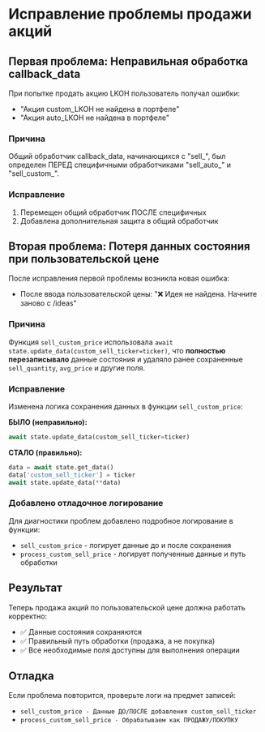 # Исправление проблемы продажи акций

## Первая проблема: Неправильная обработка callback_data
При попытке продать акцию LKOH пользователь получал ошибки:
- "Акция custom_LKOH не найдена в портфеле"
- "Акция auto_LKOH не найдена в портфеле"

### Причина
Общий обработчик callback_data, начинающихся с "sell_", был определен ПЕРЕД специфичными обработчиками "sell_auto_" и "sell_custom_".

### Исправление
1. Перемещен общий обработчик ПОСЛЕ специфичных
2. Добавлена дополнительная защита в общий обработчик

## Вторая проблема: Потеря данных состояния при пользовательской цене
После исправления первой проблемы возникла новая ошибка:
- После ввода пользовательской цены: "❌ Идея не найдена. Начните заново с /ideas"

### Причина
Функция `sell_custom_price` использовала `await state.update_data(custom_sell_ticker=ticker)`, что **полностью перезаписывало** данные состояния и удаляло ранее сохраненные `sell_quantity`, `avg_price` и другие поля.

### Исправление
Изменена логика сохранения данных в функции `sell_custom_price`:

**БЫЛО (неправильно):**
```python
await state.update_data(custom_sell_ticker=ticker)
```

**СТАЛО (правильно):**
```python
data = await state.get_data()
data['custom_sell_ticker'] = ticker
await state.update_data(**data)
```

### Добавлено отладочное логирование
Для диагностики проблем добавлено подробное логирование в функции:
- `sell_custom_price` - логирует данные до и после сохранения
- `process_custom_sell_price` - логирует полученные данные и путь обработки

## Результат
Теперь продажа акций по пользовательской цене должна работать корректно:
- ✅ Данные состояния сохраняются
- ✅ Правильный путь обработки (продажа, а не покупка)
- ✅ Все необходимые поля доступны для выполнения операции

## Отладка
Если проблема повторится, проверьте логи на предмет записей:
- `sell_custom_price - Данные ДО/ПОСЛЕ добавления custom_sell_ticker`
- `process_custom_sell_price - Обрабатываем как ПРОДАЖУ/ПОКУПКУ`
